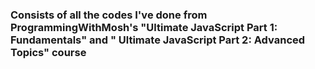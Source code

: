 ### Consists of all the codes I've done from ProgrammingWithMosh's "Ultimate JavaScript Part 1: Fundamentals" and " Ultimate JavaScript Part 2: Advanced Topics" course
